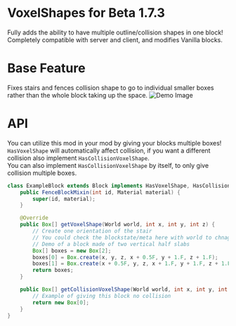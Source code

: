 # VoxelShapes for Beta 1.7.3
Fully adds the ability to have multiple outline/collision shapes in one block! Completely compatible with server and client, and modifies Vanilla blocks.

# Base Feature
Fixes stairs and fences collision shape to go to individual smaller boxes rather than the whole block taking up the space.
![Demo Image](https://i.imgur.com/yCJNseu.png)

# API

You can utilize this mod in your mod by giving your blocks multiple boxes!  
`HasVoxelShape` will automatically affect collision, if you want a different collision also implement `HasCollisionVoxelShape`.  
You can also implement `HasCollisionVoxelShape` by itself, to only give collision multiple boxes.

```java
class ExampleBlock extends Block implements HasVoxelShape, HasCollisionVoxelShape {
    public FenceBlockMixin(int id, Material material) {
        super(id, material);
    }

    @Override
    public Box[] getVoxelShape(World world, int x, int y, int z) {
        // Create one orientation of the stair
        // You could check the blockstate/meta here with world to chnage based off the block
        // Demo of a block made of two vertical half slabs
        Box[] boxes = new Box[2];
        boxes[0] = Box.create(x, y, z, x + 0.5F, y + 1.F, z + 1.F);
        boxes[1] = Box.create(x + 0.5F, y, z, x + 1.F, y + 1.F, z + 1.F);
        return boxes;
    }

    public Box[] getCollisionVoxelShape(World world, int x, int y, int z) {
        // Example of giving this block no collision
        return new Box[0];
    }
}
```
